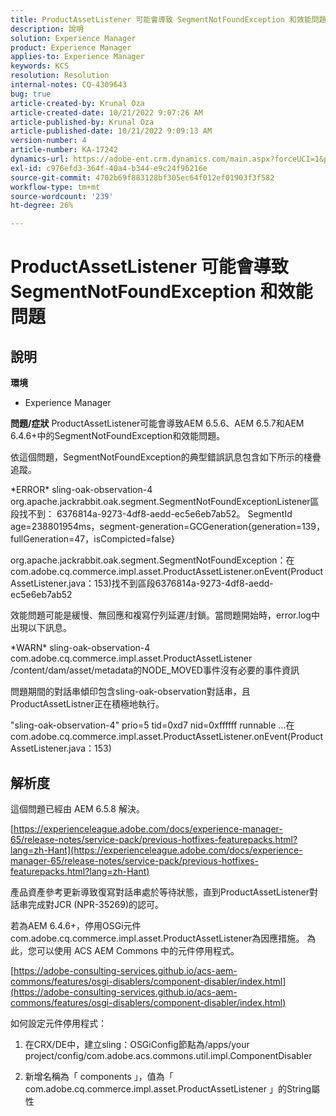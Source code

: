 ```yaml
---
title: ProductAssetListener 可能會導致 SegmentNotFoundException 和效能問題
description: 說明
solution: Experience Manager
product: Experience Manager
applies-to: Experience Manager
keywords: KCS
resolution: Resolution
internal-notes: CQ-4309643
bug: true
article-created-by: Krunal Oza
article-created-date: 10/21/2022 9:07:26 AM
article-published-by: Krunal Oza
article-published-date: 10/21/2022 9:09:13 AM
version-number: 4
article-number: KA-17242
dynamics-url: https://adobe-ent.crm.dynamics.com/main.aspx?forceUCI=1&pagetype=entityrecord&etn=knowledgearticle&id=f9b60fc7-1f51-ed11-bba2-0022480867fb
exl-id: c976efd3-364f-40a4-b344-e9c24f96216e
source-git-commit: 4702b69f883128bf305ec64f012ef01903f3f582
workflow-type: tm+mt
source-wordcount: '239'
ht-degree: 26%

---
```


# ProductAssetListener 可能會導致 SegmentNotFoundException 和效能問題

## 說明

<b>環境</b>
- Experience Manager



<b>問題/症狀</b>
ProductAssetListener可能會導致AEM 6.5.6、AEM 6.5.7和AEM 6.4.6+中的SegmentNotFoundException和效能問題。



依這個問題，SegmentNotFoundException的典型錯誤訊息包含如下所示的棧疊追蹤。

\*ERROR\* sling-oak-observation-4 org.apache.jackrabbit.oak.segment.SegmentNotFoundExceptionListener區段找不到： 6376814a-9273-4df8-aedd-ec5e6eb7ab52。 SegmentId age=238801954ms，segment-generation=GCGeneration{generation=139，fullGeneration=47，isCompicted=false}

org.apache.jackrabbit.oak.segment.SegmentNotFoundException：在com.adobe.cq.commerce.impl.asset.ProductAssetListener.onEvent(ProductAssetListener.java：153)找不到區段6376814a-9273-4df8-aedd-ec5e6eb7ab52



效能問題可能是緩慢、無回應和複寫佇列延遲/封鎖。當問題開始時，error.log中出現以下訊息。

\*WARN\* sling-oak-observation-4 com.adobe.cq.commerce.impl.asset.ProductAssetListener /content/dam/asset/metadata的NODE_MOVED事件沒有必要的事件資訊



問題期間的對話串傾印包含sling-oak-observation對話串，且ProductAssetListner正在積極地執行。

&quot;sling-oak-observation-4&quot; prio=5 tid=0xd7 nid=0xffffff runnable ...在com.adobe.cq.commerce.impl.asset.ProductAssetListener.onEvent(ProductAssetListener.java：153)


## 解析度


這個問題已經由 AEM 6.5.8 解決。

[https://experienceleague.adobe.com/docs/experience-manager-65/release-notes/service-pack/previous-hotfixes-featurepacks.html?lang=zh-Hant](https://experienceleague.adobe.com/docs/experience-manager-65/release-notes/service-pack/previous-hotfixes-featurepacks.html?lang=zh-Hant)

產品資產參考更新導致復寫對話串處於等待狀態，直到ProductAssetListener對話串完成對JCR (NPR-35269)的認可。



若為AEM 6.4.6+，停用OSGi元件com.adobe.cq.commerce.impl.asset.ProductAssetListener為因應措施。 為此，您可以使用 ACS AEM Commons 中的元件停用程式。

[https://adobe-consulting-services.github.io/acs-aem-commons/features/osgi-disablers/component-disabler/index.html](https://adobe-consulting-services.github.io/acs-aem-commons/features/osgi-disablers/component-disabler/index.html)



如何設定元件停用程式：

1. 在CRX/DE中，建立sling：OSGiConfig節點為/apps/your project/config/com.adobe.acs.commons.util.impl.ComponentDisabler

2. 新增名稱為「 components 」，值為「 com.adobe.cq.commerce.impl.asset.ProductAssetListener 」的String屬性
